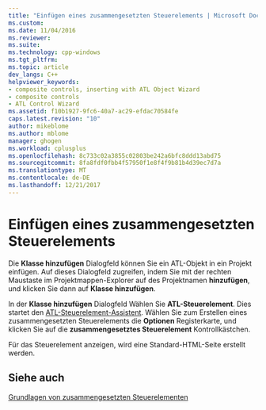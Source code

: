 ```yaml
---
title: "Einfügen eines zusammengesetzten Steuerelements | Microsoft Docs"
ms.custom: 
ms.date: 11/04/2016
ms.reviewer: 
ms.suite: 
ms.technology: cpp-windows
ms.tgt_pltfrm: 
ms.topic: article
dev_langs: C++
helpviewer_keywords:
- composite controls, inserting with ATL Object Wizard
- composite controls
- ATL Control Wizard
ms.assetid: f10b1927-9fc6-40a7-ac29-efdac70584fe
caps.latest.revision: "10"
author: mikeblome
ms.author: mblome
manager: ghogen
ms.workload: cplusplus
ms.openlocfilehash: 8c733c02a3855c02803be242a6bfc8ddd13abd75
ms.sourcegitcommit: 8fa8fdf0fbb4f57950f1e8f4f9b81b4d39ec7d7a
ms.translationtype: MT
ms.contentlocale: de-DE
ms.lasthandoff: 12/21/2017
---
```

# <a name="inserting-a-composite-control"></a>Einfügen eines zusammengesetzten Steuerelements
Die **Klasse hinzufügen** Dialogfeld können Sie ein ATL-Objekt in ein Projekt einfügen. Auf dieses Dialogfeld zugreifen, indem Sie mit der rechten Maustaste im Projektmappen-Explorer auf des Projektnamen **hinzufügen**, und klicken Sie dann auf **Klasse hinzufügen**.  
  
 In der **Klasse hinzufügen** Dialogfeld Wählen Sie **ATL-Steuerelement**. Dies startet den [ATL-Steuerelement-Assistent](../atl/reference/atl-control-wizard.md). Wählen Sie zum Erstellen eines zusammengesetzten Steuerelements die **Optionen** Registerkarte, und klicken Sie auf die **zusammengesetztes Steuerelement** Kontrollkästchen.  
  
 Für das Steuerelement anzeigen, wird eine Standard-HTML-Seite erstellt werden.  
  
## <a name="see-also"></a>Siehe auch  
 [Grundlagen von zusammengesetzten Steuerelementen](../atl/atl-composite-control-fundamentals.md)

